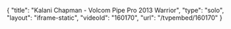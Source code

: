 {
    "title": "Kalani Chapman - Volcom Pipe Pro 2013 Warrior",
    "type": "solo",
    "layout": "iframe-static",
    "videoId": "160170",
    "url": "\/tvpembed\/160170"
}